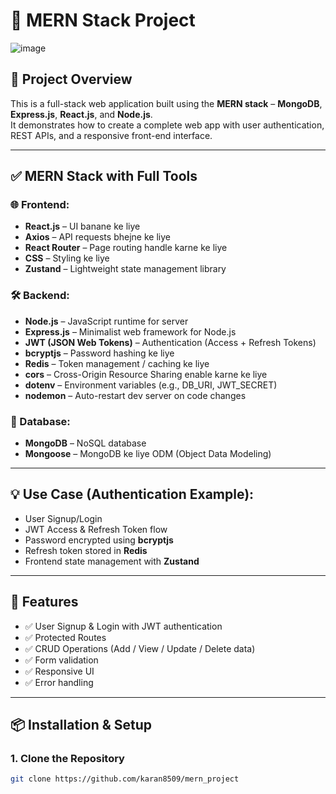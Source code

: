 # 🚀 MERN Stack Project

![image](https://github.com/user-attachments/assets/2a0061e5-1788-418a-bbfd-635e90f7dc88)


## 📁 Project Overview

This is a full-stack web application built using the **MERN stack** – **MongoDB**, **Express.js**, **React.js**, and **Node.js**.  
It demonstrates how to create a complete web app with user authentication, REST APIs, and a responsive front-end interface.

---

## ✅ MERN Stack with Full Tools

### 🌐 Frontend:
- **React.js** – UI banane ke liye  
- **Axios** – API requests bhejne ke liye  
- **React Router** – Page routing handle karne ke liye  
- **CSS** – Styling ke liye  
- **Zustand** – Lightweight state management library  

### 🛠️ Backend:
- **Node.js** – JavaScript runtime for server  
- **Express.js** – Minimalist web framework for Node.js  
- **JWT (JSON Web Tokens)** – Authentication (Access + Refresh Tokens)  
- **bcryptjs** – Password hashing ke liye  
- **Redis** – Token management / caching ke liye  
- **cors** – Cross-Origin Resource Sharing enable karne ke liye  
- **dotenv** – Environment variables (e.g., DB_URI, JWT_SECRET)  
- **nodemon** – Auto-restart dev server on code changes  

### 💾 Database:
- **MongoDB** – NoSQL database  
- **Mongoose** – MongoDB ke liye ODM (Object Data Modeling)  

---

## 💡 Use Case (Authentication Example):

- User Signup/Login  
- JWT Access & Refresh Token flow  
- Password encrypted using **bcryptjs**  
- Refresh token stored in **Redis**  
- Frontend state management with **Zustand**  

---

## 🔑 Features

- ✅ User Signup & Login with JWT authentication  
- ✅ Protected Routes  
- ✅ CRUD Operations (Add / View / Update / Delete data)  
- ✅ Form validation  
- ✅ Responsive UI  
- ✅ Error handling  

---

## 📦 Installation & Setup

### 1. Clone the Repository
```bash
git clone https://github.com/karan8509/mern_project
